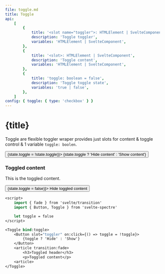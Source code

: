 ```yaml
---
file: toggle.md
title: Toggle
api:
    [
        {
            title: '<slot name="toggler">: HTMLElement | SvelteComponent',
            description: 'Toggle toggler',
            variables: 'HTMLElement | SvelteComponent',
        },
        {
            title: '<slot>: HTMLElement | SvelteComponent',
            description: 'Toggle content',
            variables: 'HTMLElement | SvelteComponent',
        },
        {
            title: 'toggle: boolean = false',
            description: 'Toggle toggle state',
            variables: 'true | false',
        },
    ]
config: { toggle: { type: 'checkbox' } }
---
```


<script>
    import {fade} from 'svelte/transition'
    import {Button, Toggle} from '$lib'
    import Knobs from '../_knobs.svelte'

    let state = {toggle: false}
</script>

# {title}

Toggle are flexible toggler wraper provides just slots for content & toggle
control & 1 variable `toggle: boolen`.

<p>
    <Toggle bind:toggle={state.toggle}>
        <Button
            slot="toggler"
            variant="primary"
            on:click={() => (state.toggle = !state.toggle)}>
            {state.toggle ? 'Hide content' : 'Show content'}
        </Button>
        <article transition:fade>
            <h3>Toggled content</h3>
            <p>This is the toggled content.</p>
            <Button
                on:click={() => (state.toggle = false)}>
                Hide toggled content</Button>
        </article>
    </Toggle>
</p>

<p>
    <Knobs bind:state={state} {config}/>
</p>

```sv
<script>
    import { fade } from 'svelte/transition'
    import { Button, Toggle } from 'svelte-spectre'

    let toggle = false
</script>

<Toggle bind:toggle>
    <Button slot="toggler" on:click={() => toggle = !toggle}>
        {toggle ? 'Hide' : 'Show'}
    </Button>
    <article transition:fade>
        <h3>Toggled header</h3>
        <p>Toggled content</p>
    <article>
</Toggle>
```

